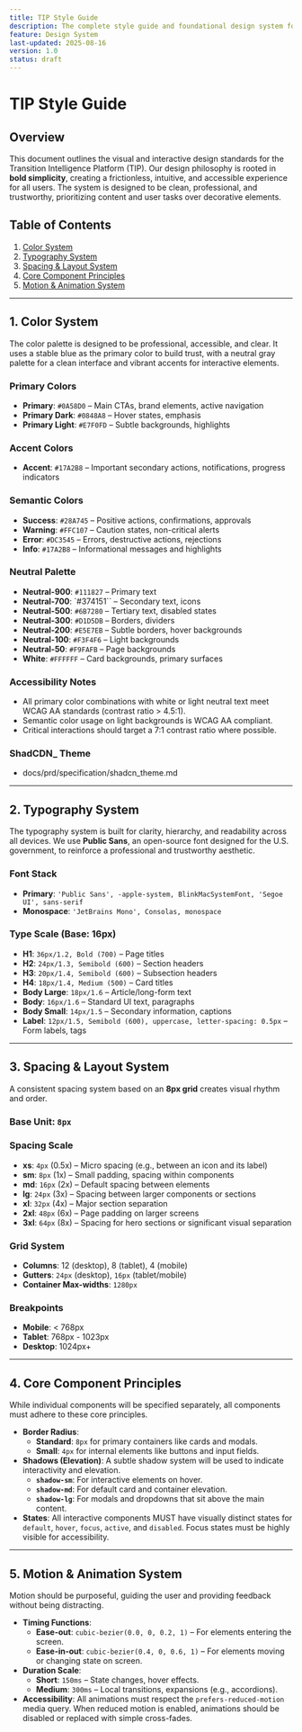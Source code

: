 ```yaml
---
title: TIP Style Guide
description: The complete style guide and foundational design system for the Transition Intelligence Platform (TIP).
feature: Design System
last-updated: 2025-08-16
version: 1.0
status: draft
---
```


# **TIP Style Guide**

## **Overview**
This document outlines the visual and interactive design standards for the Transition Intelligence Platform (TIP). Our design philosophy is rooted in **bold simplicity**, creating a frictionless, intuitive, and accessible experience for all users. The system is designed to be clean, professional, and trustworthy, prioritizing content and user tasks over decorative elements.

## **Table of Contents**
1.  [Color System](#1-color-system)
2.  [Typography System](#2-typography-system)
3.  [Spacing & Layout System](#3-spacing--layout-system)
4.  [Core Component Principles](#4-core-component-principles)
5.  [Motion & Animation System](#5-motion--animation-system)

---

## **1. Color System**
The color palette is designed to be professional, accessible, and clear. It uses a stable blue as the primary color to build trust, with a neutral gray palette for a clean interface and vibrant accents for interactive elements.

### **Primary Colors**
- **Primary**: `#0A58D0` – Main CTAs, brand elements, active navigation
- **Primary Dark**: `#0848A8` – Hover states, emphasis
- **Primary Light**: `#E7F0FD` – Subtle backgrounds, highlights

### **Accent Colors**
- **Accent**: `#17A2B8` – Important secondary actions, notifications, progress indicators

### **Semantic Colors**
- **Success**: `#28A745` – Positive actions, confirmations, approvals
- **Warning**: `#FFC107` – Caution states, non-critical alerts
- **Error**: `#DC3545` – Errors, destructive actions, rejections
- **Info**: `#17A2B8` – Informational messages and highlights

### **Neutral Palette**
- **Neutral-900**: `#111827` – Primary text
- **Neutral-700**: `#374151`` – Secondary text, icons
- **Neutral-500**: `#6B7280` – Tertiary text, disabled states
- **Neutral-300**: `#D1D5DB` – Borders, dividers
- **Neutral-200**: `#E5E7EB` – Subtle borders, hover backgrounds
- **Neutral-100**: `#F3F4F6` – Light backgrounds
- **Neutral-50**: `#F9FAFB` – Page backgrounds
- **White**: `#FFFFFF` – Card backgrounds, primary surfaces

### **Accessibility Notes**
- All primary color combinations with white or light neutral text meet WCAG AA standards (contrast ratio > 4.5:1).
- Semantic color usage on light backgrounds is WCAG AA compliant.
- Critical interactions should target a 7:1 contrast ratio where possible.

### **ShadCDN_ Theme**
- docs/prd/specification/shadcn_theme.md
---

## **2. Typography System**
The typography system is built for clarity, hierarchy, and readability across all devices. We use **Public Sans**, an open-source font designed for the U.S. government, to reinforce a professional and trustworthy aesthetic.

### **Font Stack**
- **Primary**: `'Public Sans', -apple-system, BlinkMacSystemFont, 'Segoe UI', sans-serif`
- **Monospace**: `'JetBrains Mono', Consolas, monospace`

### **Type Scale (Base: 16px)**
- **H1**: `36px/1.2, Bold (700)` – Page titles
- **H2**: `24px/1.3, Semibold (600)` – Section headers
- **H3**: `20px/1.4, Semibold (600)` – Subsection headers
- **H4**: `18px/1.4, Medium (500)` – Card titles
- **Body Large**: `18px/1.6` – Article/long-form text
- **Body**: `16px/1.6` – Standard UI text, paragraphs
- **Body Small**: `14px/1.5` – Secondary information, captions
- **Label**: `12px/1.5, Semibold (600), uppercase, letter-spacing: 0.5px` – Form labels, tags

---

## **3. Spacing & Layout System**
A consistent spacing system based on an **8px grid** creates visual rhythm and order.

### **Base Unit**: `8px`

### **Spacing Scale**
- **xs**: `4px` (0.5x) – Micro spacing (e.g., between an icon and its label)
- **sm**: `8px` (1x) – Small padding, spacing within components
- **md**: `16px` (2x) – Default spacing between elements
- **lg**: `24px` (3x) – Spacing between larger components or sections
- **xl**: `32px` (4x) – Major section separation
- **2xl**: `48px` (6x) – Page padding on larger screens
- **3xl**: `64px` (8x) – Spacing for hero sections or significant visual separation

### **Grid System**
- **Columns**: 12 (desktop), 8 (tablet), 4 (mobile)
- **Gutters**: `24px` (desktop), `16px` (tablet/mobile)
- **Container Max-widths**: `1280px`

### **Breakpoints**
- **Mobile**: < 768px
- **Tablet**: 768px - 1023px
- **Desktop**: 1024px+

---

## **4. Core Component Principles**
While individual components will be specified separately, all components must adhere to these core principles.

- **Border Radius**:
    - **Standard**: `8px` for primary containers like cards and modals.
    - **Small**: `4px` for internal elements like buttons and input fields.
- **Shadows (Elevation)**: A subtle shadow system will be used to indicate interactivity and elevation.
    - **`shadow-sm`**: For interactive elements on hover.
    - **`shadow-md`**: For default card and container elevation.
    - **`shadow-lg`**: For modals and dropdowns that sit above the main content.
- **States**: All interactive components MUST have visually distinct states for `default`, `hover`, `focus`, `active`, and `disabled`. Focus states must be highly visible for accessibility.

---

## **5. Motion & Animation System**
Motion should be purposeful, guiding the user and providing feedback without being distracting.

- **Timing Functions**:
    - **Ease-out**: `cubic-bezier(0.0, 0, 0.2, 1)` – For elements entering the screen.
    - **Ease-in-out**: `cubic-bezier(0.4, 0, 0.6, 1)` – For elements moving or changing state on screen.
- **Duration Scale**:
    - **Short**: `150ms` – State changes, hover effects.
    - **Medium**: `300ms` – Local transitions, expansions (e.g., accordions).
- **Accessibility**: All animations must respect the `prefers-reduced-motion` media query. When reduced motion is enabled, animations should be disabled or replaced with simple cross-fades.